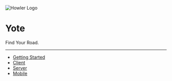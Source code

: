 ![Howler Logo](https://s3.amazonaws.com/fugitive-labs/yote/Howler-02.png)

Yote
======

Find Your Road.


* * *
- [Getting Started](./getting-started)
- [Client](./client/)
- [Server](./server/)
- [Mobile](./mobile/)
